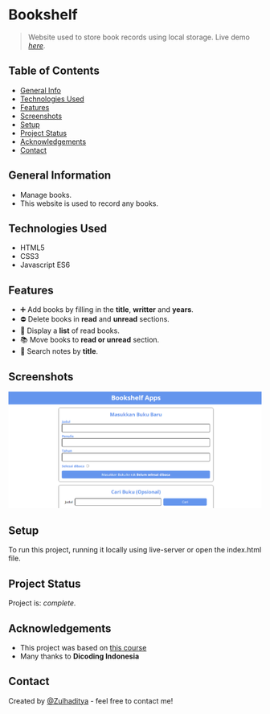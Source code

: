 # Bookshelf
> Website used to store book records using local storage.
> Live demo [_here_](https://shelfbooks.netlify.app/).

## Table of Contents
* [General Info](#general-information)
* [Technologies Used](#technologies-used)
* [Features](#features)
* [Screenshots](#screenshots)
* [Setup](#setup)
* [Project Status](#project-status)
* [Acknowledgements](#acknowledgements)
* [Contact](#contact)

## General Information
- Manage books.
- This website is used to record any books.

## Technologies Used
- HTML5
- CSS3
- Javascript ES6

## Features
- :heavy_plus_sign: Add books by filling in the **title**, **writter** and **years**.
- :no_entry: Delete books in **read** and **unread** sections.
- :bookmark_tabs: Display a **list** of read books.
- :books: Move books to **read or unread** section.
- :mag_right: Search notes by **title**.

## Screenshots
![Example screenshot](./screenshot-bookshelf.png)

## Setup
To run this project, running it locally using live-server or open the index.html file.

## Project Status
Project is: _complete._ <!-- / _complete_ / _no longer being worked on_. reason ? -->

## Acknowledgements
- This project was based on [this course](https://www.dicoding.com/)
- Many thanks to **Dicoding Indonesia**

## Contact

Created by [@Zulhaditya](https://zulhaditya.vercel.app) - feel free to contact me!

